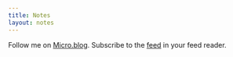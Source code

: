 ```yaml
---
title: Notes
layout: notes
---
```


Follow me on <a href="https://micro.blog/darylshaw" rel="me">Micro.blog</a>. Subscribe to the [feed](/feed/notes.xml) in your feed reader.
